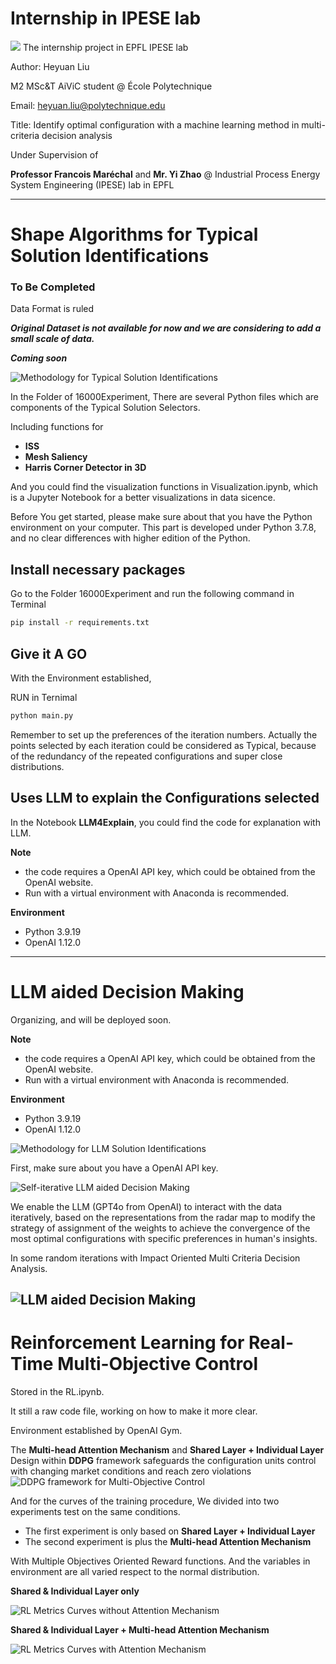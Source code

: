 # Internship in IPESE lab


<img src = "https://img.shields.io/badge/ChatGPT-74aa9c?style=for-the-badge&logo=openai&logoColor=white"/>
The internship project in EPFL IPESE lab

Author: 
Heyuan Liu 

M2 MSc&T AiViC student @ École Polytechnique 

Email: heyuan.liu@polytechnique.edu 

Title: Identify optimal configuration with a machine learning method in multi-criteria decision analysis

Under Supervision of 

**Professor Francois Maréchal** and **Mr. Yi Zhao** @ Industrial Process Energy System Engineering (IPESE) lab in EPFL

------

# Shape Algorithms for Typical Solution Identifications
### To Be Completed

Data Format is ruled

***Original Dataset is not available for now and we are considering to add a small scale of data.***

***Coming soon***


![Methodology for Typical Solution Identifications](IMGforMD/Progress.png)


In the Folder of 16000Experiment, There are several Python files which are components of the Typical Solution Selectors. 

Including functions for
  - **ISS**
  - **Mesh Saliency**
  - **Harris Corner Detector in 3D**

And you could find the visualization functions in Visualization.ipynb, which is a Jupyter Notebook for a better visualizations in data sicence.

Before You get started, please make sure about that you have the Python environment on your computer. This part is developed under Python 3.7.8, and no clear differences with higher edition of the Python.

## Install necessary packages 
Go to the Folder 16000Experiment and run the following command in Terminal

```bash
pip install -r requirements.txt
```
## Give it A GO
With the Environment established, 

RUN in Ternimal
```bash
python main.py
```

Remember to set up the preferences of the iteration numbers. Actually the points selected by each iteration could be considered as Typical, because of the redundancy of the repeated configurations and super close distributions.

## Uses LLM to explain the Configurations selected

In the Notebook **LLM4Explain**, you could find the code for explanation with LLM.

**Note**
 - the code requires a OpenAI API key, which could be obtained from the OpenAI website.
 - Run with a virtual environment with Anaconda is recommended.

**Environment**
 - Python 3.9.19
 - OpenAI 1.12.0




------
# LLM aided Decision Making

Organizing, and will be deployed soon.

**Note**
 - the code requires a OpenAI API key, which could be obtained from the OpenAI website.
 - Run with a virtual environment with Anaconda is recommended.

**Environment**
 - Python 3.9.19
 - OpenAI 1.12.0

![Methodology for LLM Solution Identifications](IMGforMD/LLM_progress.png)

First, make sure about you have a OpenAI API key.

![Self-iterative LLM aided Decision Making](IMGforMD/LLMinteraction.png)


We enable the LLM (GPT4o from OpenAI) to interact with the data iteratively, based on the representations from the radar map to modify the strategy of assignment of the weights to achieve the convergence of the most optimal configurations with specific preferences in human's insights.

In some random iterations with Impact Oriented Multi Criteria Decision Analysis.

![LLM aided Decision Making](IMGforMD/AIRadarMap.png)
------


# Reinforcement Learning for Real-Time Multi-Objective Control

Stored in the RL.ipynb.

It still a raw code file, working on how to make it more clear.

Environment established by OpenAI Gym.

The **Multi-head Attention Mechanism** and **Shared Layer + Individual Layer** Design within **DDPG** framework safeguards the configuration units control with changing market conditions and reach zero violations
![DDPG framework for Multi-Objective Control](IMGforMD/DDPGwithattention.svg)

And for the curves of the training procedure,
We divided into two experiments test on the same conditions.
 - The first experiment is only based on **Shared Layer + Individual Layer**
 - The second experiment is plus the **Multi-head Attention Mechanism**


With Multiple Objectives Oriented Reward functions. And the variables in environment are all varied respect to the normal distribution.

**Shared & Individual Layer only**

![RL Metrics Curves without Attention Mechanism](IMGforMD/RLnoAttention.png)

**Shared & Individual Layer + Multi-head Attention Mechanism**

![RL Metrics Curves with Attention Mechanism](IMGforMD/RLAttention.png)
